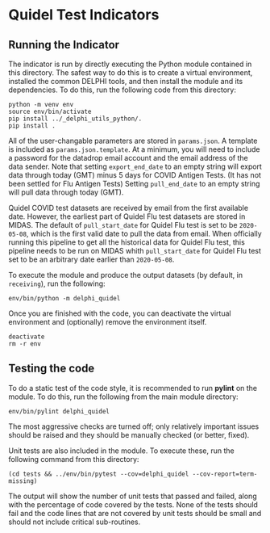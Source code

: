 # Quidel Test Indicators

## Running the Indicator

The indicator is run by directly executing the Python module contained in this
directory. The safest way to do this is to create a virtual environment,
installed the common DELPHI tools, and then install the module and its
dependencies. To do this, run the following code from this directory:

```
python -m venv env
source env/bin/activate
pip install ../_delphi_utils_python/.
pip install .
```

All of the user-changable parameters are stored in `params.json`. A template is
included as `params.json.template`. At a minimum, you will need to include a
password for the datadrop email account and the email address of the data sender. 
Note that setting `export_end_date` to an empty string will export data through 
today (GMT) minus 5 days for COVID Antigen Tests. (It has not been settled for 
Flu Antigen Tests) Setting `pull_end_date` to an empty string will pull data 
through today (GMT).

Quidel COVID test datasets are received by email from the first available date.
However, the earliest part of Quidel Flu test datasets are stored in MIDAS. The 
default of `pull_start_date` for Quidel Flu test is set to be `2020-05-08`, which 
is the first valid date to pull the data from email. When officially running 
this pipeline to get all the historical data for Quidel Flu test, this pipeline 
needs to be run on MIDAS whith `pull_start_date` for Quidel Flu test set to be 
an arbitrary date earlier than `2020-05-08`.

To execute the module and produce the output datasets (by default, in
`receiving`), run the following:

```
env/bin/python -m delphi_quidel
```

Once you are finished with the code, you can deactivate the virtual environment
and (optionally) remove the environment itself.

```
deactivate
rm -r env
```

## Testing the code

To do a static test of the code style, it is recommended to run **pylint** on
the module. To do this, run the following from the main module directory:

```
env/bin/pylint delphi_quidel
```

The most aggressive checks are turned off; only relatively important issues
should be raised and they should be manually checked (or better, fixed).

Unit tests are also included in the module. To execute these, run the following
command from this directory:

```
(cd tests && ../env/bin/pytest --cov=delphi_quidel --cov-report=term-missing)
```

The output will show the number of unit tests that passed and failed, along
with the percentage of code covered by the tests. None of the tests should
fail and the code lines that are not covered by unit tests should be small and
should not include critical sub-routines.
